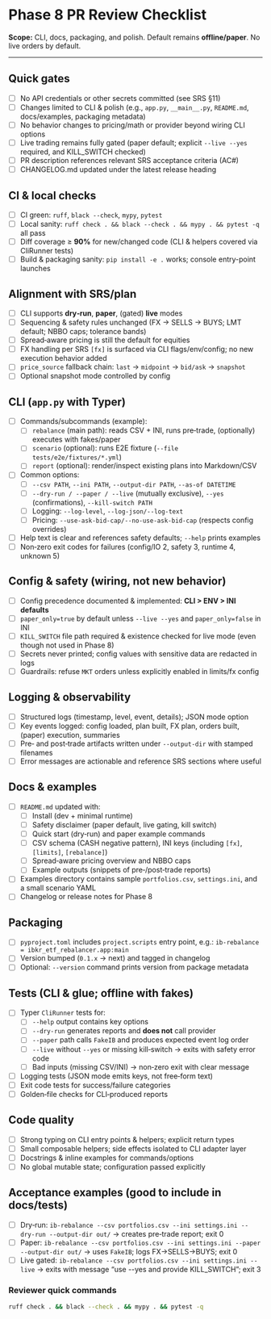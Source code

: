 # Phase 8 PR Review Checklist

**Scope:** CLI, docs, packaging, and polish. Default remains **offline/paper**. No live orders by default.

---

## Quick gates
- [ ] No API credentials or other secrets committed (see SRS §11)
- [ ] Changes limited to CLI & polish (e.g., `app.py`, `__main__.py`, `README.md`, docs/examples, packaging metadata)
- [ ] No behavior changes to pricing/math or provider beyond wiring CLI options
- [ ] Live trading remains fully gated (paper default; explicit `--live --yes` required, and KILL_SWITCH checked)
- [ ] PR description references relevant SRS acceptance criteria (AC#)
- [ ] CHANGELOG.md updated under the latest release heading

## CI & local checks
- [ ] CI green: `ruff`, `black --check`, `mypy`, `pytest`
- [ ] Local sanity: `ruff check . && black --check . && mypy . && pytest -q` all pass
- [ ] Diff coverage ≥ **90%** for new/changed code (CLI & helpers covered via CliRunner tests)
- [ ] Build & packaging sanity: `pip install -e .` works; console entry-point launches

## Alignment with SRS/plan
- [ ] CLI supports **dry‑run**, **paper**, (gated) **live** modes
- [ ] Sequencing & safety rules unchanged (FX → SELLS → BUYS; LMT default; NBBO caps; tolerance bands)
- [ ] Spread‑aware pricing is still the default for equities
- [ ] FX handling per SRS `[fx]` is surfaced via CLI flags/env/config; no new execution behavior added
- [ ] `price_source` fallback chain: `last` → `midpoint` → `bid/ask` → `snapshot`
- [ ] Optional snapshot mode controlled by config

## CLI (`app.py` with Typer)
- [ ] Commands/subcommands (example):
  - [ ] `rebalance` (main path): reads CSV + INI, runs pre‑trade, (optionally) executes with fakes/paper
  - [ ] `scenario` (optional): runs E2E fixture (`--file tests/e2e/fixtures/*.yml`)
  - [ ] `report` (optional): render/inspect existing plans into Markdown/CSV
- [ ] Common options:
  - [ ] `--csv PATH`, `--ini PATH`, `--output-dir PATH`, `--as-of DATETIME`
  - [ ] `--dry-run / --paper / --live` (mutually exclusive), `--yes` (confirmations), `--kill-switch PATH`
  - [ ] Logging: `--log-level`, `--log-json/--log-text`
  - [ ] Pricing: `--use-ask-bid-cap/--no-use-ask-bid-cap` (respects config overrides)
- [ ] Help text is clear and references safety defaults; `--help` prints examples
- [ ] Non‑zero exit codes for failures (config/IO 2, safety 3, runtime 4, unknown 5)

## Config & safety (wiring, not new behavior)
- [ ] Config precedence documented & implemented: **CLI > ENV > INI defaults**
- [ ] `paper_only=true` by default unless `--live --yes` and `paper_only=false` in INI
- [ ] `KILL_SWITCH` file path required & existence checked for live mode (even though not used in Phase 8)
- [ ] Secrets never printed; config values with sensitive data are redacted in logs
- [ ] Guardrails: refuse `MKT` orders unless explicitly enabled in limits/fx config

## Logging & observability
- [ ] Structured logs (timestamp, level, event, details); JSON mode option
- [ ] Key events logged: config loaded, plan built, FX plan, orders built, (paper) execution, summaries
- [ ] Pre‑ and post‑trade artifacts written under `--output-dir` with stamped filenames
- [ ] Error messages are actionable and reference SRS sections where useful

## Docs & examples
- [ ] `README.md` updated with:
  - [ ] Install (dev + minimal runtime)
  - [ ] Safety disclaimer (paper default, live gating, kill switch)
  - [ ] Quick start (dry‑run) and paper example commands
  - [ ] CSV schema (CASH negative pattern), INI keys (including `[fx]`, `[limits]`, `[rebalance]`)
  - [ ] Spread‑aware pricing overview and NBBO caps
  - [ ] Example outputs (snippets of pre‑/post‑trade reports)
- [ ] Examples directory contains sample `portfolios.csv`, `settings.ini`, and a small scenario YAML
- [ ] Changelog or release notes for Phase 8

## Packaging
- [ ] `pyproject.toml` includes `project.scripts` entry point, e.g.: `ib-rebalance = ibkr_etf_rebalancer.app:main`
- [ ] Version bumped (`0.1.x` → next) and tagged in changelog
- [ ] Optional: `--version` command prints version from package metadata

## Tests (CLI & glue; offline with fakes)
- [ ] Typer `CliRunner` tests for:
  - [ ] `--help` output contains key options
  - [ ] `--dry-run` generates reports and **does not** call provider
  - [ ] `--paper` path calls `FakeIB` and produces expected event log order
  - [ ] `--live` without `--yes` or missing kill‑switch → exits with safety error code
  - [ ] Bad inputs (missing CSV/INI) → non‑zero exit with clear message
- [ ] Logging tests (JSON mode emits keys, not free‑form text)
- [ ] Exit code tests for success/failure categories
- [ ] Golden‑file checks for CLI‑produced reports

## Code quality
- [ ] Strong typing on CLI entry points & helpers; explicit return types
- [ ] Small composable helpers; side effects isolated to CLI adapter layer
- [ ] Docstrings & inline examples for commands/options
- [ ] No global mutable state; configuration passed explicitly

## Acceptance examples (good to include in docs/tests)
- [ ] Dry‑run: `ib-rebalance --csv portfolios.csv --ini settings.ini --dry-run --output-dir out/` → creates pre‑trade report; exit 0
- [ ] Paper: `ib-rebalance --csv portfolios.csv --ini settings.ini --paper --output-dir out/` → uses `FakeIB`; logs FX→SELLS→BUYS; exit 0
- [ ] Live gated: `ib-rebalance --csv portfolios.csv --ini settings.ini --live` → exits with message “use --yes and provide KILL_SWITCH”; exit 3

### Reviewer quick commands
```bash
ruff check . && black --check . && mypy . && pytest -q
```
